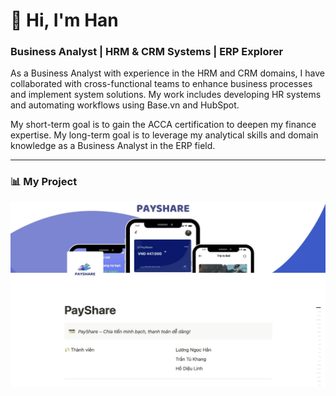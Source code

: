 # 👋 Hi, I'm Han

### Business Analyst | HRM & CRM Systems | ERP Explorer

As a Business Analyst with experience in the HRM and CRM domains, I have collaborated with cross-functional teams to enhance business processes and implement system solutions. My work includes developing HR systems and automating workflows using Base.vn and HubSpot.

My short-term goal is to gain the ACCA certification to deepen my finance expertise. My long-term goal is to leverage my analytical skills and domain knowledge as a Business Analyst in the ERP field.

---

### 📊 My Project

<img src="https://raw.githubusercontent.com/hanln-work/han_portfolio/main/images/project_BA_image.png" alt="Project BA Image" style="max-width: 100%; height: auto;" />

